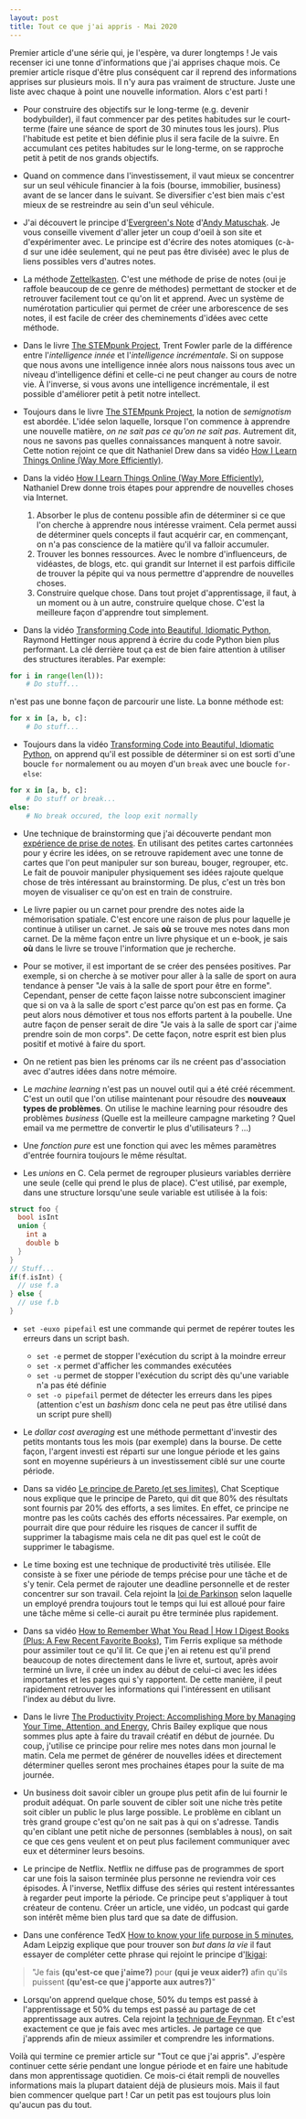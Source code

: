 ```yaml
---
layout: post
title: Tout ce que j'ai appris - Mai 2020
---
```


Premier article d'une série qui, je l'espère, va durer longtemps !
Je vais recenser ici une tonne d'informations que j'ai apprises chaque mois.
Ce premier article risque d'être plus conséquent car il reprend des informations apprises sur plusieurs mois.
Il n'y aura pas vraiment de structure.
Juste une liste avec chaque à point une nouvelle information.
Alors c'est parti !

- Pour construire des objectifs sur le long-terme (e.g. devenir bodybuilder), il faut commencer par des petites habitudes sur le court-terme (faire une séance de sport de 30 minutes tous les jours).
Plus l'habitude est petite et bien définie plus il sera facile de la suivre. En accumulant ces petites habitudes sur le long-terme, on se rapproche petit à petit de nos grands objectifs.

- Quand on commence dans l'investissement, il vaut mieux se concentrer sur un seul véhicule financier à la fois (bourse, immobilier, business) avant de se lancer dans le suivant.
Se diversifier c'est bien mais c'est mieux de se restreindre au sein d'un seul véhicule.

- J'ai découvert le principe d'[Evergreen's Note](https://notes.andymatuschak.org/z4SDCZQeRo4xFEQ8H4qrSqd68ucpgE6LU155C) d'[Andy Matuschak](https://andymatuschak.org/).
Je vous conseille vivement d'aller jeter un coup d'oeil à son site et d'expérimenter avec.
Le principe est d'écrire des notes atomiques (c-à-d sur une idée seulement, qui ne peut pas être divisée) avec le plus de liens possibles vers d'autres notes.

- La méthode [Zettelkasten](https://zettelkasten.de/posts/overview/).
C'est une méthode de prise de notes (oui je raffole beaucoup de ce genre de méthodes) permettant de stocker et de retrouver facilement tout ce qu'on lit et apprend.
Avec un système de numérotation particulier qui permet de créer une arborescence de ses notes, il est facile de créer des cheminements d'idées avec cette méthode.

- Dans le livre [The STEMpunk Project](https://www.amazon.fr/STEMpunk-Project-Trent-Fowler/dp/1521994676), Trent Fowler parle de la différence entre l'*intelligence innée* et l'*intelligence incrémentale*.
Si on suppose que nous avons une intelligence innée alors nous naissons tous avec un niveau d'intelligence défini et celle-ci ne peut changer au cours de notre vie.
À l'inverse, si vous avons une intelligence incrémentale, il est possible d'améliorer petit à petit notre intellect.

- Toujours dans le livre [The STEMpunk Project](https://www.amazon.fr/STEMpunk-Project-Trent-Fowler/dp/1521994676), la notion de *semignotism* est abordée.
L'idée selon laquelle, lorsque l'on commence à apprendre une nouvelle matière, *on ne sait pas ce qu'on ne sait pas*.
Autrement dit, nous ne savons pas quelles connaissances manquent à notre savoir.
Cette notion rejoint ce que dit Nathaniel Drew dans sa vidéo [How I Learn Things Online (Way More Efficiently)](https://www.youtube.com/watch?v=rVmMbMa3ncI).

- Dans la vidéo [How I Learn Things Online (Way More Efficiently)](https://www.youtube.com/watch?v=rVmMbMa3ncI), Nathaniel Drew donne trois étapes pour apprendre de nouvelles choses via Internet.
  1. Absorber le plus de contenu possible afin de déterminer si ce que l'on cherche à apprendre nous intéresse vraiment.
  Cela permet aussi de déterminer quels concepts il faut acquérir car, en commençant, on n'a pas conscience de la matière qu'il va falloir accumuler.
  2. Trouver les bonnes ressources.
  Avec le nombre d'influenceurs, de vidéastes, de blogs, etc. qui grandit sur Internet il est parfois difficile de trouver la pépite qui va nous permettre d'apprendre de nouvelles choses.
  3. Construire quelque chose.
  Dans tout projet d'apprentissage, il faut, à un moment ou à un autre, construire quelque chose.
  C'est la meilleure façon d'apprendre tout simplement.

- Dans la vidéo [Transforming Code into Beautiful, Idiomatic Python](https://www.youtube.com/watch?v=OSGv2VnC0go), Raymond Hettinger nous apprend à écrire du code Python bien plus performant.
La clé derrière tout ça est de bien faire attention à utiliser des structures iterables.
Par exemple:
```python
for i in range(len(l)):
    # Do stuff...
```
n'est pas une bonne façon de parcourir une liste.
La bonne méthode est:
```python
for x in [a, b, c]:
    # Do stuff...
```

- Toujours dans la vidéo [Transforming Code into Beautiful, Idiomatic Python](https://www.youtube.com/watch?v=OSGv2VnC0go), on apprend qu'il est possible de déterminer si on est sorti d'une boucle `for` normalement ou au moyen d'un `break` avec une boucle `for-else`:
```python
for x in [a, b, c]:
    # Do stuff or break...
else:
    # No break occured, the loop exit normally
```

- Une technique de brainstorming que j'ai découverte pendant mon [expérience de prise de notes](https://derwaan.com/blog/2020/05/14/note-taking-experiment-part-1.html).
En utilisant des petites cartes cartonnées pour y écrire les idées, on se retrouve rapidement avec une tonne de cartes que l'on peut manipuler sur son bureau, bouger, regrouper, etc.
Le fait de pouvoir manipuler physiquement ses idées rajoute quelque chose de très intéressant au brainstorming.
De plus, c'est un très bon moyen de visualiser ce qu'on est en train de construire.

- Le livre papier ou un carnet pour prendre des notes aide la mémorisation spatiale.
C'est encore une raison de plus pour laquelle je continue à utiliser un carnet.
Je sais **où** se trouve mes notes dans mon carnet.
De la même façon entre un livre physique et un e-book, je sais **où** dans le livre se trouve l'information que je recherche.

- Pour se motiver, il est important de se créer des pensées positives.
Par exemple, si on cherche à se motiver pour aller à la salle de sport on aura tendance à penser "Je vais à la salle de sport pour être en forme".
Cependant, penser de cette façon laisse notre subconscient imaginer que si on va à la salle de sport c'est parce qu'on est pas en forme.
Ça peut alors nous démotiver et tous nos efforts partent à la poubelle.
Une autre façon de penser serait de dire "Je vais à la salle de sport car j'aime prendre soin de mon corps".
De cette façon, notre esprit est bien plus positif et motivé à faire du sport.

- On ne retient pas bien les prénoms car ils ne créent pas d'association avec d'autres idées dans notre mémoire.

- Le *machine learning* n'est pas un nouvel outil qui a été créé récemment.
C'est un outil que l'on utilise maintenant pour résoudre des **nouveaux types de problèmes**.
On utilise le machine learning pour résoudre des problèmes *business* (Quelle est la meilleure campagne marketing ? Quel email va me permettre de convertir le plus d'utilisateurs ? ...)

- Une *fonction pure* est une fonction qui avec les mêmes paramètres d'entrée fournira toujours le même résultat.

- Les *unions* en C.
Cela permet de regrouper plusieurs variables derrière une seule (celle qui prend le plus de place).
C'est utilisé, par exemple, dans une structure lorsqu'une seule variable est utilisée à la fois:
```c
struct foo {
  bool isInt
  union {
    int a
    double b
  }
}
// Stuff...
if(f.isInt) {
  // use f.a
} else {
  // use f.b
}
```

- `set -euxo pipefail` est une commande qui permet de repérer toutes les erreurs dans un script bash.
  - `set -e` permet de stopper l'exécution du script à la moindre erreur
  - `set -x` permet d'afficher les commandes exécutées
  - `set -u` permet de stopper l'exécution du script dès qu'une variable n'a pas été définie
  - `set -o pipefail` permet de détecter les erreurs dans les pipes (attention c'est un *bashism* donc cela ne peut pas être utilisé dans un script pure shell)

- Le *dollar cost averaging* est une méthode permettant d'investir des petits montants tous les mois (par exemple) dans la bourse.
De cette façon, l'argent investi est réparti sur une longue période et les gains sont en moyenne supérieurs à un investissement ciblé sur une courte période.

- Dans sa vidéo [Le principe de Pareto (et ses limites)](https://www.youtube.com/watch?v=paQzJCfo6Rw), Chat Sceptique nous explique que le principe de Pareto, qui dit que 80% des résultats sont fournis par 20% des efforts, a ses limites.
En effet, ce principe ne montre pas les coûts cachés des efforts nécessaires.
Par exemple, on pourrait dire que pour réduire les risques de cancer il suffit de supprimer la tabagisme mais cela ne dit pas quel est le coût de supprimer le tabagisme.

- Le time boxing est une technique de productivité très utilisée.
Elle consiste à se fixer une période de temps précise pour une tâche et de s'y tenir.
Cela permet de rajouter une deadline personnelle et de rester concentrer sur son travail.
Cela rejoint la [loi de Parkinson](https://fr.wikipedia.org/wiki/Loi_de_Parkinson) selon laquelle un employé prendra toujours tout le temps qui lui est alloué pour faire une tâche même si celle-ci aurait pu être terminée plus rapidement.

- Dans sa vidéo [How to Remember What You Read | How I Digest Books (Plus: A Few Recent Favorite Books)](https://www.youtube.com/watch?v=YQOrqAKKcUQ), Tim Ferris explique sa méthode pour assimiler tout ce qu'il lit.
Ce que j'en ai retenu est qu'il prend beaucoup de notes directement dans le livre et, surtout, après avoir terminé un livre, il crée un index au début de celui-ci avec les idées importantes et les pages qui s'y rapportent.
De cette manière, il peut rapidement retrouver les informations qui l'intéressent en utilisant l'index au début du livre.

- Dans le livre [The Productivity Project: Accomplishing More by Managing Your Time, Attention, and Energy](https://www.amazon.fr/Productivity-Project-Accomplishing-Managing-Attention/dp/1101904038), Chris Bailey explique que nous sommes plus apte à faire du travail créatif en début de journée.
Du coup, j'utilise ce principe pour relire mes notes dans mon journal le matin.
Cela me permet de générer de nouvelles idées et directement déterminer quelles seront mes prochaines étapes pour la suite de ma journée.

- Un business doit savoir cibler un groupe plus petit afin de lui fournir le produit adéquat.
On parle souvent de cibler soit une niche très petite soit cibler un public le plus large possible.
Le problème en ciblant un très grand groupe c'est qu'on ne sait pas à qui on s'adresse.
Tandis qu'en ciblant une petit niche de personnes (semblables à nous), on sait ce que ces gens veulent et on peut plus facilement communiquer avec eux et déterminer leurs besoins.

- Le principe de Netflix.
Netflix ne diffuse pas de programmes de sport car une fois la saison terminée plus personne ne reviendra voir ces épisodes.
À l'inverse, Netflix diffuse des séries qui restent intéressantes à regarder peut importe la période.
Ce principe peut s'appliquer à tout créateur de contenu.
Créer un article, une vidéo, un podcast qui garde son intérêt même bien plus tard que sa date de diffusion.

- Dans une conférence TedX [How to know your life purpose in 5 minutes](https://www.youtube.com/watch?v=om-XLTeQee0), Adam Leipzig explique que pour trouver son *but dans la vie* il faut essayer de compléter cette phrase qui rejoint le principe d'[Ikigai](https://fr.wikipedia.org/wiki/Ikigai):
> "Je fais **(qu'est-ce que j'aime?)** pour **(qui je veux aider?)** afin qu'ils puissent **(qu'est-ce que j'apporte aux autres?)**"

- Lorsqu'on apprend quelque chose, 50% du temps est passé à l'apprentissage et 50% du temps est passé au partage de cet apprentissage aux autres.
Cela rejoint la [technique de Feynman](https://evernote.com/blog/fr/la-technique-feynman-peut-vous-aider-a-ameliorer-votre-travail/#:~:text=La%20technique%20Feynman%20pour%20l,et%20d'un%20langage%20simple.).
Et c'est exactement ce que je fais avec mes articles.
Je partage ce que j'apprends afin de mieux assimiler et comprendre les informations.


Voilà qui termine ce premier article sur "Tout ce que j'ai appris".
J'espère continuer cette série pendant une longue période et en faire une habitude dans mon apprentissage quotidien.
Ce mois-ci était rempli de nouvelles informations mais la plupart dataient déjà de plusieurs mois.
Mais il faut bien commencer quelque part !
Car un petit pas est toujours plus loin qu'aucun pas du tout.
